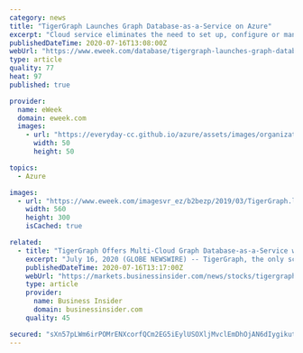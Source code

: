 ```yaml
---
category: news
title: "TigerGraph Launches Graph Database-as-a-Service on Azure"
excerpt: "Cloud service eliminates the need to set up, configure or manage servers, schedule backups or look for security vulnerabilities."
publishedDateTime: 2020-07-16T13:08:00Z
webUrl: "https://www.eweek.com/database/tigergraph-launches-graph-database-as-a-service-on-azure"
type: article
quality: 77
heat: 97
published: true

provider:
  name: eWeek
  domain: eweek.com
  images:
    - url: "https://everyday-cc.github.io/azure/assets/images/organizations/eweek.com-50x50.jpg"
      width: 50
      height: 50

topics:
  - Azure

images:
  - url: "https://www.eweek.com/imagesvr_ez/b2bezp/2019/03/TigerGraph.logo2.jpg?alias=social_image"
    width: 560
    height: 300
    isCached: true

related:
  - title: "TigerGraph Offers Multi-Cloud Graph Database-as-a-Service with Availability on Microsoft Azure"
    excerpt: "July 16, 2020 (GLOBE NEWSWIRE) -- TigerGraph, the only scalable graph database for the enterprise, today launched TigerGraph Cloud on Microsoft Azure. TigerGraph Cloud, the industry’s first and ..."
    publishedDateTime: 2020-07-16T13:17:00Z
    webUrl: "https://markets.businessinsider.com/news/stocks/tigergraph-offers-multi-cloud-graph-database-as-a-service-with-availability-on-microsoft-azure-1029401707"
    type: article
    provider:
      name: Business Insider
      domain: businessinsider.com
    quality: 45

secured: "sXn57pLWm6irPOMrENXcorfQCm2EG5iEylUSOXljMvclEmDhOjAN6dIygikutU9bvXikouseZb5o/JJautuIUOcLNEzMyQlYv7ITWBBCdHvPeQUg1Fv5p+zSWQkNZnW4lVypZW5NzeMO+LjyVnz/uIQzCKvo3b2RQkuP7si/Vh5XpwZw4UGTonfM1ejf51tkUCg24nDXgMLIfvhAz/Sf2juEFNQ66GDZl1SflXmy31xZTmkcX9iD3/nrh55kzXvMq9dtRxTjyPGgGqdefjbpaH21Cngq+86WytpZMYtYf+0Fioc3etbTqtcx4LEK1nLjhJNNQ3WrvoIyRahQmG5OkA==;VP4POyU4L2Mqi0bK0Bgygw=="
---
```


